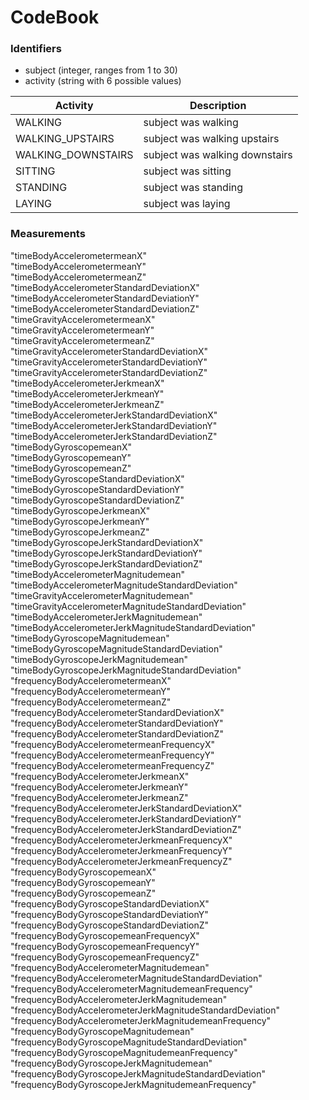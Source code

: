 # CodeBook

### Identifiers
- subject (integer, ranges from 1 to 30)
- activity (string with 6 possible values)

| Activity | Description |
| ------ | ------ |
| WALKING | subject was walking |
| WALKING_UPSTAIRS | subject was walking upstairs |
| WALKING_DOWNSTAIRS | subject was walking downstairs |
| SITTING | subject was sitting |
| STANDING | subject was standing |
| LAYING | subject was laying |

### Measurements
"timeBodyAccelerometermeanX"                              
"timeBodyAccelerometermeanY"                              
"timeBodyAccelerometermeanZ"                              
"timeBodyAccelerometerStandardDeviationX"                 
"timeBodyAccelerometerStandardDeviationY"                 
"timeBodyAccelerometerStandardDeviationZ"                 
"timeGravityAccelerometermeanX"                           
"timeGravityAccelerometermeanY"                           
"timeGravityAccelerometermeanZ"                           
"timeGravityAccelerometerStandardDeviationX"              
"timeGravityAccelerometerStandardDeviationY"              
"timeGravityAccelerometerStandardDeviationZ"              
"timeBodyAccelerometerJerkmeanX"                          
"timeBodyAccelerometerJerkmeanY"                          
"timeBodyAccelerometerJerkmeanZ"                          
"timeBodyAccelerometerJerkStandardDeviationX"             
"timeBodyAccelerometerJerkStandardDeviationY"             
"timeBodyAccelerometerJerkStandardDeviationZ"             
"timeBodyGyroscopemeanX"                                  
"timeBodyGyroscopemeanY"                                  
"timeBodyGyroscopemeanZ"                                  
"timeBodyGyroscopeStandardDeviationX"                     
"timeBodyGyroscopeStandardDeviationY"                     
"timeBodyGyroscopeStandardDeviationZ"                     
"timeBodyGyroscopeJerkmeanX"                              
"timeBodyGyroscopeJerkmeanY"                              
"timeBodyGyroscopeJerkmeanZ"                              
"timeBodyGyroscopeJerkStandardDeviationX"                 
"timeBodyGyroscopeJerkStandardDeviationY"                 
"timeBodyGyroscopeJerkStandardDeviationZ"                 
"timeBodyAccelerometerMagnitudemean"                      
"timeBodyAccelerometerMagnitudeStandardDeviation"         
"timeGravityAccelerometerMagnitudemean"                   
"timeGravityAccelerometerMagnitudeStandardDeviation"      
"timeBodyAccelerometerJerkMagnitudemean"                  
"timeBodyAccelerometerJerkMagnitudeStandardDeviation"     
"timeBodyGyroscopeMagnitudemean"                          
"timeBodyGyroscopeMagnitudeStandardDeviation"             
"timeBodyGyroscopeJerkMagnitudemean"                      
"timeBodyGyroscopeJerkMagnitudeStandardDeviation"         
"frequencyBodyAccelerometermeanX"                         
"frequencyBodyAccelerometermeanY"                         
"frequencyBodyAccelerometermeanZ"                         
"frequencyBodyAccelerometerStandardDeviationX"            
"frequencyBodyAccelerometerStandardDeviationY"            
"frequencyBodyAccelerometerStandardDeviationZ"            
"frequencyBodyAccelerometermeanFrequencyX"                
"frequencyBodyAccelerometermeanFrequencyY"                
"frequencyBodyAccelerometermeanFrequencyZ"                
"frequencyBodyAccelerometerJerkmeanX"                     
"frequencyBodyAccelerometerJerkmeanY"                     
"frequencyBodyAccelerometerJerkmeanZ"                     
"frequencyBodyAccelerometerJerkStandardDeviationX"        
"frequencyBodyAccelerometerJerkStandardDeviationY"        
"frequencyBodyAccelerometerJerkStandardDeviationZ"        
"frequencyBodyAccelerometerJerkmeanFrequencyX"            
"frequencyBodyAccelerometerJerkmeanFrequencyY"            
"frequencyBodyAccelerometerJerkmeanFrequencyZ"            
"frequencyBodyGyroscopemeanX"                             
"frequencyBodyGyroscopemeanY"                             
"frequencyBodyGyroscopemeanZ"                             
"frequencyBodyGyroscopeStandardDeviationX"                
"frequencyBodyGyroscopeStandardDeviationY"                
"frequencyBodyGyroscopeStandardDeviationZ"                
"frequencyBodyGyroscopemeanFrequencyX"                    
"frequencyBodyGyroscopemeanFrequencyY"                    
"frequencyBodyGyroscopemeanFrequencyZ"                    
"frequencyBodyAccelerometerMagnitudemean"                 
"frequencyBodyAccelerometerMagnitudeStandardDeviation"    
"frequencyBodyAccelerometerMagnitudemeanFrequency"        
"frequencyBodyAccelerometerJerkMagnitudemean"             
"frequencyBodyAccelerometerJerkMagnitudeStandardDeviation"
"frequencyBodyAccelerometerJerkMagnitudemeanFrequency"    
"frequencyBodyGyroscopeMagnitudemean"                     
"frequencyBodyGyroscopeMagnitudeStandardDeviation"        
"frequencyBodyGyroscopeMagnitudemeanFrequency"            
"frequencyBodyGyroscopeJerkMagnitudemean"                 
"frequencyBodyGyroscopeJerkMagnitudeStandardDeviation"    
"frequencyBodyGyroscopeJerkMagnitudemeanFrequency"        
